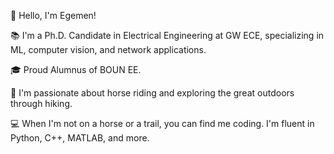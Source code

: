 👋 Hello, I'm Egemen!

📚 I'm a Ph.D. Candidate in Electrical Engineering at GW ECE, specializing in ML, computer vision, and network applications.

🎓 Proud Alumnus of BOUN EE.

🐎 I'm passionate about horse riding and exploring the great outdoors through hiking.

💻 When I'm not on a horse or a trail, you can find me coding. I'm fluent in Python, C++, MATLAB, and more.


